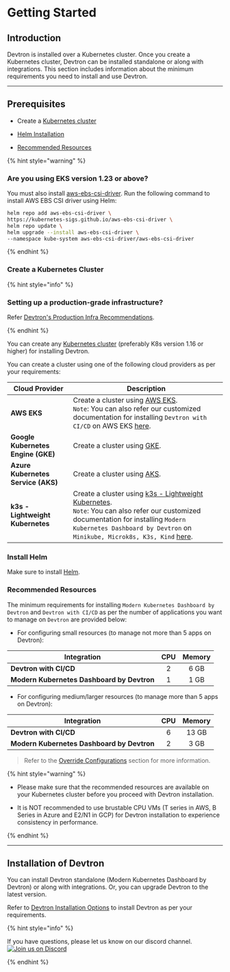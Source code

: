 # Getting Started

## Introduction

Devtron is installed over a Kubernetes cluster. Once you create a Kubernetes cluster, Devtron can be installed standalone or along with integrations. This section includes information about the minimum requirements you need to install and use Devtron.

---

## Prerequisites

* Create a [Kubernetes cluster](#create-a-kubernetes-cluster)

* [Helm Installation](https://helm.sh/docs/intro/install/)

* [Recommended Resources](#recommended-resources)

{% hint style="warning" %}

### Are you using EKS version 1.23 or above?

You must also install [aws-ebs-csi-driver](https://docs.aws.amazon.com/eks/latest/userguide/ebs-csi.html). Run the following command to install AWS EBS CSI driver using Helm:

```bash
helm repo add aws-ebs-csi-driver \
https://kubernetes-sigs.github.io/aws-ebs-csi-driver \
helm repo update \
helm upgrade --install aws-ebs-csi-driver \
--namespace kube-system aws-ebs-csi-driver/aws-ebs-csi-driver
```

{% endhint %}

### Create a Kubernetes Cluster

{% hint style="info" %}

### Setting up a production-grade infrastructure?

Refer [Devtron's Production Infra Recommendations](../install/prod-infra.md).

{% endhint %}
 
You can create any [Kubernetes cluster](https://kubernetes.io/docs/tutorials/kubernetes-basics/create-cluster/) (preferably K8s version 1.16 or higher) for installing Devtron.

You can create a cluster using one of the following cloud providers as per your requirements:

| Cloud Provider | Description |
| --- | --- |
| **AWS EKS** | Create a cluster using [AWS EKS](https://docs.aws.amazon.com/eks/latest/userguide/getting-started-console.html). <br>`Note`: You can also refer our customized documentation for installing  `Devtron with CI/CD` on AWS EKS [here](https://github.com/devtron-labs/devtron/blob/b33a37bb608d07966c8f8b89e4f59287db873c6c/docs/setup/install/install-devtron-on-aws-eks.md).</br>  |
| **Google Kubernetes Engine (GKE)** | Create a cluster using [GKE](https://cloud.google.com/kubernetes-engine/). |
| **Azure Kubernetes Service (AKS)** | Create a cluster using [AKS](https://learn.microsoft.com/en-us/azure/aks/). | 
| **k3s - Lightweight Kubernetes** | Create a cluster using [k3s - Lightweight Kubernetes](https://devtron.ai/blog/deploy-your-applications-over-k3s-lightweight-kubernetes-in-no-time/).<br>`Note`: You can also refer our customized documentation for installing `Modern Kubernetes Dashboard by Devtron` on `Minikube, Microk8s, K3s, Kind` [here](../install/Install-devtron-on-Minikube-Microk8s-K3s-Kind.md).</br> | 

### Install Helm

Make sure to install [Helm](https://helm.sh/docs/intro/install/).

### Recommended Resources

The minimum requirements for installing `Modern Kubernetes Dashboard by Devtron` and `Devtron with CI/CD` as per the number of applications you want to manage on `Devtron` are provided below:

* For configuring small resources (to manage not more than 5 apps on Devtron):

| Integration | CPU | Memory |
| --- | :---: | :---: |
| **Devtron with CI/CD** | 2 | 6 GB |
| **Modern Kubernetes Dashboard by Devtron** | 1 | 1 GB |

* For configuring medium/larger resources (to manage more than 5 apps on Devtron):

| Integration | CPU | Memory |
| --- | :---: | :---: |
| **Devtron with CI/CD** | 6 | 13 GB |
| **Modern Kubernetes Dashboard by Devtron** | 2 | 3 GB |

> Refer to the [Override Configurations](../install/override-default-devtron-installation-configs.md) section for more information.

{% hint style="warning" %}

* Please make sure that the recommended resources are available on your Kubernetes cluster before you proceed with Devtron installation.

* It is NOT recommended to use brustable CPU VMs (T series in AWS, B Series in Azure and E2/N1 in GCP) for Devtron installation to experience consistency in performance.

{% endhint %}

---
 
## Installation of Devtron

You can install Devtron standalone (Modern Kubernetes Dashboard by Devtron) or along with integrations. Or, you can upgrade Devtron to the latest version.

Refer to [Devtron Installation Options](../install/README.md) to install Devtron as per your requirements.

{% hint style="info" %}

If you have questions, please let us know on our discord channel. [![Join us on Discord](https://img.shields.io/badge/Join%20us%20on-Discord-e01563.svg)](https://discord.gg/jsRG5qx2gp)

{% endhint %}